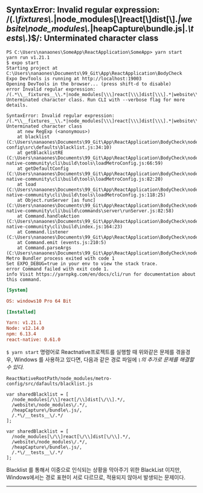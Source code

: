 
## SyntaxError: Invalid regular expression: /(.*\\__fixtures__\\.*|node_modules[\\\]react[\\\]dist[\\\].*|website\\node_modules\\.*|heapCapture\\bundle\.js|.*\\__tests__\\.*)$/: Unterminated character class


```
PS C:\Users\nanaones\SomeApp\ReactApplication\SomeApp> yarn start
yarn run v1.21.1
$ expo start
Starting project at C:\Users\nanaones\Documents\99_Git\App\ReactApplication\BodyCheck
Expo DevTools is running at http://localhost:19003
Opening DevTools in the browser... (press shift-d to disable)
error Invalid regular expression: /(.*\\__fixtures__\\.*|node_modules[\\\]react[\\\]dist[\\\].*|website\\node_modules\\.*|heapCapture\\bundle\.js|.*\\__tests__\\.*)$/: Unterminated character class. Run CLI with --verbose flag for more details.

SyntaxError: Invalid regular expression: /(.*\\__fixtures__\\.*|node_modules[\\\]react[\\\]dist[\\\].*|website\\node_modules\\.*|heapCapture\\bundle\.js|.*\\__tests__\\.*)$/: Unterminated character class
    at new RegExp (<anonymous>)
    at blacklist (C:\Users\nanaones\Documents\99_Git\App\ReactApplication\BodyCheck\node_modules\metro-config\src\defaults\blacklist.js:34:10)
    at getBlacklistRE (C:\Users\nanaones\Documents\99_Git\App\ReactApplication\BodyCheck\node_modules\@react-native-community\cli\build\tools\loadMetroConfig.js:66:59)
    at getDefaultConfig (C:\Users\nanaones\Documents\99_Git\App\ReactApplication\BodyCheck\node_modules\@react-native-community\cli\build\tools\loadMetroConfig.js:82:20)
    at load (C:\Users\nanaones\Documents\99_Git\App\ReactApplication\BodyCheck\node_modules\@react-native-community\cli\build\tools\loadMetroConfig.js:118:25)
    at Object.runServer [as func] (C:\Users\nanaones\Documents\99_Git\App\ReactApplication\BodyCheck\node_modules\@react-native-community\cli\build\commands\server\runServer.js:82:58)
    at Command.handleAction (C:\Users\nanaones\Documents\99_Git\App\ReactApplication\BodyCheck\node_modules\@react-native-community\cli\build\index.js:164:23)
    at Command.listener (C:\Users\nanaones\Documents\99_Git\App\ReactApplication\BodyCheck\node_modules\commander\index.js:315:8)
    at Command.emit (events.js:210:5)
    at Command.parseArgs (C:\Users\nanaones\Documents\99_Git\App\ReactApplication\BodyCheck\node_modules\commander\index.js:651:12)
Metro Bundler process exited with code 1
Set EXPO_DEBUG=true in your env to view the stack trace.
error Command failed with exit code 1.
info Visit https://yarnpkg.com/en/docs/cli/run for documentation about this command.
```


```ini
[System]

OS: windows10 Pro 64 Bit

[Installed]

Yarn: v1.21.1
Node: v12.14.0
npm: 6.13.4
react-native: 0.61.0
```


`$ yarn start` 명령어로 Reactnative프로젝트를 실행할 때 위와같은 문제를 겪을경우, 
Windows 를 사용하고 있다면, 다음과 같은 경로 파일에 *`\`의 추가로 문제를 해결할 수 있다.* 

`ReactNativeRootPath/node_modules/metro-config/src/dafaults/blacklist.js`

```Js
var sharedBlacklist = [
  /node_modules[/\\]react[/\\]dist[\/\\].*/,
  /website\/node_modules\/.*/,
  /heapCapture\/bundle\.js/,
  /.*\/__tests__\/.*/
];
```

```Js
var sharedBlacklist = [
  /node_modules[\/\\]react[\/\\]dist[\/\\].*/,
  /website\/node_modules\/.*/,
  /heapCapture\/bundle\.js/,
  /.*\/__tests__\/.*/
];
```

Blacklist 를 통해서 이중으로 인식되는 상황을 막아주기 위한 BlackList 이지만, Windows에서는 경로 표현이 서로 다르므로, 적용되지 않아서 발생되는 문제이다.


---

